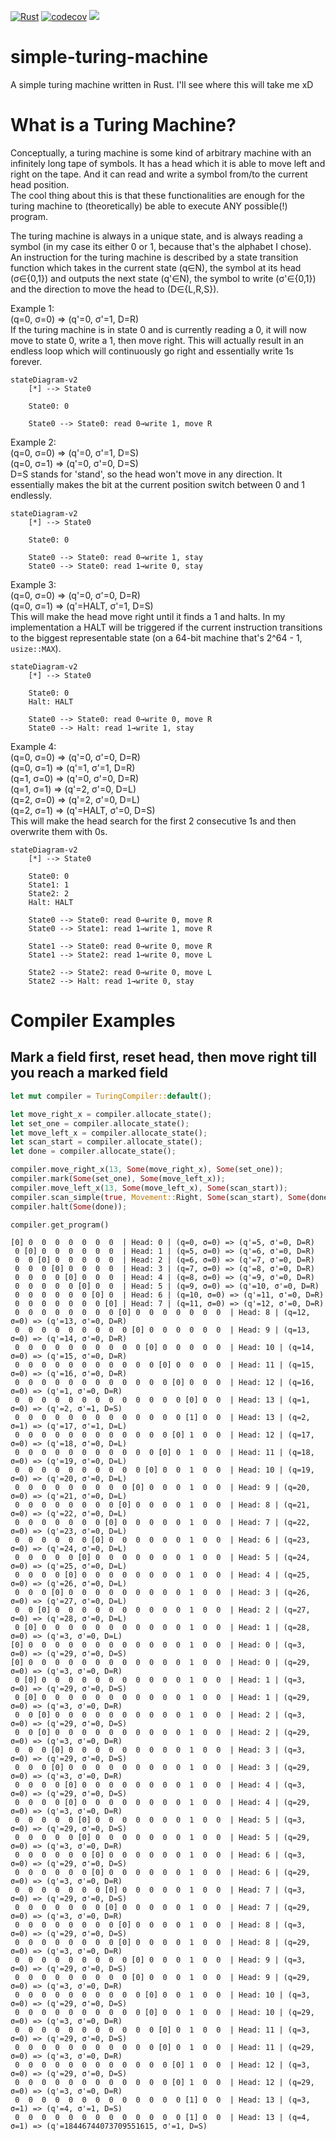 [![Rust](https://github.com/Zitronenjoghurt/simple-turing-machine/actions/workflows/rust.yml/badge.svg)](https://github.com/Zitronenjoghurt/simple-turing-machine/actions/workflows/rust.yml)
[![codecov](https://codecov.io/gh/Zitronenjoghurt/simple-turing-machine/graph/badge.svg?token=UM6T22YO17)](https://codecov.io/gh/Zitronenjoghurt/simple-turing-machine)
![](https://tokei.rs/b1/github/Zitronenjoghurt/simple-turing-machine?category=code&type=Rust&logo=https://simpleicons.org/icons/rust.svg)

# simple-turing-machine
A simple turing machine written in Rust. I'll see where this will take me xD

# What is a Turing Machine?
Conceptually, a turing machine is some kind of arbitrary machine with an infinitely long tape of symbols. It has a head which it is able to move left and right on the tape. And it can read and write a symbol from/to the current head position.\
The cool thing about this is that these functionalities are enough for the turing machine to (theoretically) be able to execute ANY possible(!) program.

The turing machine is always in a unique state, and is always reading a symbol (in my case its either 0 or 1, because that's the alphabet I chose).\
An instruction for the turing machine is described by a state transition function which takes in the current state (q∈N), the symbol at its head (σ∈{0,1}) and outputs the next state (q'∈N), the symbol to write (σ'∈{0,1}) and the direction to move the head to (D∈{L,R,S}).

Example 1:\
(q=0, σ=0) => (q'=0, σ'=1, D=R)\
If the turing machine is in state 0 and is currently reading a 0, it will now move to state 0, write a 1, then move right. This will actually result in an endless loop which will continuously go right and essentially write 1s forever.
```mermaid
stateDiagram-v2
    [*] --> State0
    
    State0: 0
    
    State0 --> State0: read 0→write 1, move R
```

Example 2:\
(q=0, σ=0) => (q'=0, σ'=1, D=S)\
(q=0, σ=1) => (q'=0, σ'=0, D=S)\
D=S stands for 'stand', so the head won't move in any direction. It essentially makes the bit at the current position switch between 0 and 1 endlessly.
```mermaid
stateDiagram-v2
    [*] --> State0
    
    State0: 0
    
    State0 --> State0: read 0→write 1, stay
    State0 --> State0: read 1→write 0, stay
```

Example 3:\
(q=0, σ=0) => (q'=0, σ'=0, D=R)\
(q=0, σ=1) => (q'=HALT, σ'=1, D=S)\
This will make the head move right until it finds a 1 and halts. In my implementation a HALT will be triggered if the current instruction transitions to the biggest representable state (on a 64-bit machine that's 2^64 - 1, `usize::MAX`).
```mermaid
stateDiagram-v2
    [*] --> State0
    
    State0: 0
    Halt: HALT
    
    State0 --> State0: read 0→write 0, move R
    State0 --> Halt: read 1→write 1, stay
```

Example 4:\
(q=0, σ=0) => (q'=0, σ'=0, D=R)\
(q=0, σ=1) => (q'=1, σ'=1, D=R)\
(q=1, σ=0) => (q'=0, σ'=0, D=R)\
(q=1, σ=1) => (q'=2, σ'=0, D=L)\
(q=2, σ=0) => (q'=2, σ'=0, D=L)\
(q=2, σ=1) => (q'=HALT, σ'=0, D=S)\
This will make the head search for the first 2 consecutive 1s and then overwrite them with 0s.
```mermaid
stateDiagram-v2
    [*] --> State0
    
    State0: 0
    State1: 1
    State2: 2
    Halt: HALT
    
    State0 --> State0: read 0→write 0, move R
    State0 --> State1: read 1→write 1, move R
    
    State1 --> State0: read 0→write 0, move R
    State1 --> State2: read 1→write 0, move L
    
    State2 --> State2: read 0→write 0, move L
    State2 --> Halt: read 1→write 0, stay
```

# Compiler Examples
## Mark a field first, reset head, then move right till you reach a marked field
```rust
let mut compiler = TuringCompiler::default();

let move_right_x = compiler.allocate_state();
let set_one = compiler.allocate_state();
let move_left_x = compiler.allocate_state();
let scan_start = compiler.allocate_state();
let done = compiler.allocate_state();

compiler.move_right_x(13, Some(move_right_x), Some(set_one));
compiler.mark(Some(set_one), Some(move_left_x));
compiler.move_left_x(13, Some(move_left_x), Some(scan_start));
compiler.scan_simple(true, Movement::Right, Some(scan_start), Some(done));
compiler.halt(Some(done));

compiler.get_program()
```
```
[0] 0  0  0  0  0  0  0  | Head: 0 | (q=0, σ=0) => (q'=5, σ'=0, D=R)
 0 [0] 0  0  0  0  0  0  | Head: 1 | (q=5, σ=0) => (q'=6, σ'=0, D=R)
 0  0 [0] 0  0  0  0  0  | Head: 2 | (q=6, σ=0) => (q'=7, σ'=0, D=R)
 0  0  0 [0] 0  0  0  0  | Head: 3 | (q=7, σ=0) => (q'=8, σ'=0, D=R)
 0  0  0  0 [0] 0  0  0  | Head: 4 | (q=8, σ=0) => (q'=9, σ'=0, D=R)
 0  0  0  0  0 [0] 0  0  | Head: 5 | (q=9, σ=0) => (q'=10, σ'=0, D=R)
 0  0  0  0  0  0 [0] 0  | Head: 6 | (q=10, σ=0) => (q'=11, σ'=0, D=R)
 0  0  0  0  0  0  0 [0] | Head: 7 | (q=11, σ=0) => (q'=12, σ'=0, D=R)
 0  0  0  0  0  0  0  0 [0] 0  0  0  0  0  0  0  | Head: 8 | (q=12, σ=0) => (q'=13, σ'=0, D=R)
 0  0  0  0  0  0  0  0  0 [0] 0  0  0  0  0  0  | Head: 9 | (q=13, σ=0) => (q'=14, σ'=0, D=R)
 0  0  0  0  0  0  0  0  0  0 [0] 0  0  0  0  0  | Head: 10 | (q=14, σ=0) => (q'=15, σ'=0, D=R)
 0  0  0  0  0  0  0  0  0  0  0 [0] 0  0  0  0  | Head: 11 | (q=15, σ=0) => (q'=16, σ'=0, D=R)
 0  0  0  0  0  0  0  0  0  0  0  0 [0] 0  0  0  | Head: 12 | (q=16, σ=0) => (q'=1, σ'=0, D=R)
 0  0  0  0  0  0  0  0  0  0  0  0  0 [0] 0  0  | Head: 13 | (q=1, σ=0) => (q'=2, σ'=1, D=S)
 0  0  0  0  0  0  0  0  0  0  0  0  0 [1] 0  0  | Head: 13 | (q=2, σ=1) => (q'=17, σ'=1, D=L)
 0  0  0  0  0  0  0  0  0  0  0  0 [0] 1  0  0  | Head: 12 | (q=17, σ=0) => (q'=18, σ'=0, D=L)
 0  0  0  0  0  0  0  0  0  0  0 [0] 0  1  0  0  | Head: 11 | (q=18, σ=0) => (q'=19, σ'=0, D=L)
 0  0  0  0  0  0  0  0  0  0 [0] 0  0  1  0  0  | Head: 10 | (q=19, σ=0) => (q'=20, σ'=0, D=L)
 0  0  0  0  0  0  0  0  0 [0] 0  0  0  1  0  0  | Head: 9 | (q=20, σ=0) => (q'=21, σ'=0, D=L)
 0  0  0  0  0  0  0  0 [0] 0  0  0  0  1  0  0  | Head: 8 | (q=21, σ=0) => (q'=22, σ'=0, D=L)
 0  0  0  0  0  0  0 [0] 0  0  0  0  0  1  0  0  | Head: 7 | (q=22, σ=0) => (q'=23, σ'=0, D=L)
 0  0  0  0  0  0 [0] 0  0  0  0  0  0  1  0  0  | Head: 6 | (q=23, σ=0) => (q'=24, σ'=0, D=L)
 0  0  0  0  0 [0] 0  0  0  0  0  0  0  1  0  0  | Head: 5 | (q=24, σ=0) => (q'=25, σ'=0, D=L)
 0  0  0  0 [0] 0  0  0  0  0  0  0  0  1  0  0  | Head: 4 | (q=25, σ=0) => (q'=26, σ'=0, D=L)
 0  0  0 [0] 0  0  0  0  0  0  0  0  0  1  0  0  | Head: 3 | (q=26, σ=0) => (q'=27, σ'=0, D=L)
 0  0 [0] 0  0  0  0  0  0  0  0  0  0  1  0  0  | Head: 2 | (q=27, σ=0) => (q'=28, σ'=0, D=L)
 0 [0] 0  0  0  0  0  0  0  0  0  0  0  1  0  0  | Head: 1 | (q=28, σ=0) => (q'=3, σ'=0, D=L)
[0] 0  0  0  0  0  0  0  0  0  0  0  0  1  0  0  | Head: 0 | (q=3, σ=0) => (q'=29, σ'=0, D=S)
[0] 0  0  0  0  0  0  0  0  0  0  0  0  1  0  0  | Head: 0 | (q=29, σ=0) => (q'=3, σ'=0, D=R)
 0 [0] 0  0  0  0  0  0  0  0  0  0  0  1  0  0  | Head: 1 | (q=3, σ=0) => (q'=29, σ'=0, D=S)
 0 [0] 0  0  0  0  0  0  0  0  0  0  0  1  0  0  | Head: 1 | (q=29, σ=0) => (q'=3, σ'=0, D=R)
 0  0 [0] 0  0  0  0  0  0  0  0  0  0  1  0  0  | Head: 2 | (q=3, σ=0) => (q'=29, σ'=0, D=S)
 0  0 [0] 0  0  0  0  0  0  0  0  0  0  1  0  0  | Head: 2 | (q=29, σ=0) => (q'=3, σ'=0, D=R)
 0  0  0 [0] 0  0  0  0  0  0  0  0  0  1  0  0  | Head: 3 | (q=3, σ=0) => (q'=29, σ'=0, D=S)
 0  0  0 [0] 0  0  0  0  0  0  0  0  0  1  0  0  | Head: 3 | (q=29, σ=0) => (q'=3, σ'=0, D=R)
 0  0  0  0 [0] 0  0  0  0  0  0  0  0  1  0  0  | Head: 4 | (q=3, σ=0) => (q'=29, σ'=0, D=S)
 0  0  0  0 [0] 0  0  0  0  0  0  0  0  1  0  0  | Head: 4 | (q=29, σ=0) => (q'=3, σ'=0, D=R)
 0  0  0  0  0 [0] 0  0  0  0  0  0  0  1  0  0  | Head: 5 | (q=3, σ=0) => (q'=29, σ'=0, D=S)
 0  0  0  0  0 [0] 0  0  0  0  0  0  0  1  0  0  | Head: 5 | (q=29, σ=0) => (q'=3, σ'=0, D=R)
 0  0  0  0  0  0 [0] 0  0  0  0  0  0  1  0  0  | Head: 6 | (q=3, σ=0) => (q'=29, σ'=0, D=S)
 0  0  0  0  0  0 [0] 0  0  0  0  0  0  1  0  0  | Head: 6 | (q=29, σ=0) => (q'=3, σ'=0, D=R)
 0  0  0  0  0  0  0 [0] 0  0  0  0  0  1  0  0  | Head: 7 | (q=3, σ=0) => (q'=29, σ'=0, D=S)
 0  0  0  0  0  0  0 [0] 0  0  0  0  0  1  0  0  | Head: 7 | (q=29, σ=0) => (q'=3, σ'=0, D=R)
 0  0  0  0  0  0  0  0 [0] 0  0  0  0  1  0  0  | Head: 8 | (q=3, σ=0) => (q'=29, σ'=0, D=S)
 0  0  0  0  0  0  0  0 [0] 0  0  0  0  1  0  0  | Head: 8 | (q=29, σ=0) => (q'=3, σ'=0, D=R)
 0  0  0  0  0  0  0  0  0 [0] 0  0  0  1  0  0  | Head: 9 | (q=3, σ=0) => (q'=29, σ'=0, D=S)
 0  0  0  0  0  0  0  0  0 [0] 0  0  0  1  0  0  | Head: 9 | (q=29, σ=0) => (q'=3, σ'=0, D=R)
 0  0  0  0  0  0  0  0  0  0 [0] 0  0  1  0  0  | Head: 10 | (q=3, σ=0) => (q'=29, σ'=0, D=S)
 0  0  0  0  0  0  0  0  0  0 [0] 0  0  1  0  0  | Head: 10 | (q=29, σ=0) => (q'=3, σ'=0, D=R)
 0  0  0  0  0  0  0  0  0  0  0 [0] 0  1  0  0  | Head: 11 | (q=3, σ=0) => (q'=29, σ'=0, D=S)
 0  0  0  0  0  0  0  0  0  0  0 [0] 0  1  0  0  | Head: 11 | (q=29, σ=0) => (q'=3, σ'=0, D=R)
 0  0  0  0  0  0  0  0  0  0  0  0 [0] 1  0  0  | Head: 12 | (q=3, σ=0) => (q'=29, σ'=0, D=S)
 0  0  0  0  0  0  0  0  0  0  0  0 [0] 1  0  0  | Head: 12 | (q=29, σ=0) => (q'=3, σ'=0, D=R)
 0  0  0  0  0  0  0  0  0  0  0  0  0 [1] 0  0  | Head: 13 | (q=3, σ=1) => (q'=4, σ'=1, D=S)
 0  0  0  0  0  0  0  0  0  0  0  0  0 [1] 0  0  | Head: 13 | (q=4, σ=1) => (q'=18446744073709551615, σ'=1, D=S)
```